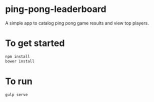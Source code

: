 # ping-pong-leaderboard
A simple app to catalog ping pong game results and view top players.

# To get started
```bash
npm install
bower install
```
# To run
```bash
gulp serve
```
